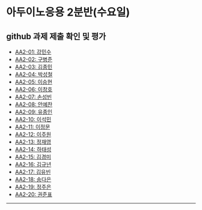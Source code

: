# 아두이노응용 2분반(수요일) 
## github 과제 제출 확인 및 평가

- [AA2-01:	강민수]()
- [AA2-02:	구병준]()
- [AA2-03:	김종민]()
- [AA2-04:	박성철]()
- [AA2-05:	이승현]()
- [AA2-06:	이창호]()
- [AA2-07:	손성빈]()
- [AA2-08:	안예찬]()
- [AA2-09:	유종인]()
- [AA2-10:	이석민]()
- [AA2-11:	이정문]()
- [AA2-12:	이주원]()
- [AA2-13:	정재영]()
- [AA2-14:	하태성]()
- [AA2-15:	김경미]()
- [AA2-16:	김규년]()
- [AA2-17:	김유빈]()
- [AA2-18:	송다은]()
- [AA2-19:	정주은]()
- [AA2-20:	권준표]()
---

